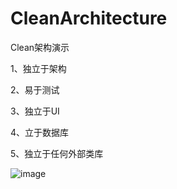 # CleanArchitecture
Clean架构演示


1、独立于架构


2、易于测试


3、独立于UI


4、立于数据库


5、独立于任何外部类库


 ![image](https://github.com/wangkangmao/CleanArchitecture/raw/master/pic/pic_01.png)

